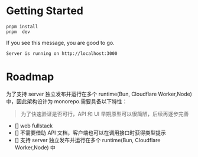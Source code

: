 
# Getting Started
```
pnpm install
pnpm  dev
```
If you see this message, you are good to go.
```
Server is running on http://localhost:3000
```

# Roadmap
为了支持 server 独立发布并运行在多个 runtime(Bun, Cloudflare Worker,Node) 中，因此架构设计为 monorepo.需要具备以下特性：
> 为了快速验证是否可行，API 和 UI 早期原型可以很简陋，后续再逐步完善
- [] web fullstack
- [] 不需要借助 API 文档，客户端也可以在调用接口时获得类型提示
- [] 支持 server 独立发布并运行在多个 runtime(Bun, Cloudflare Worker,Node) 中
